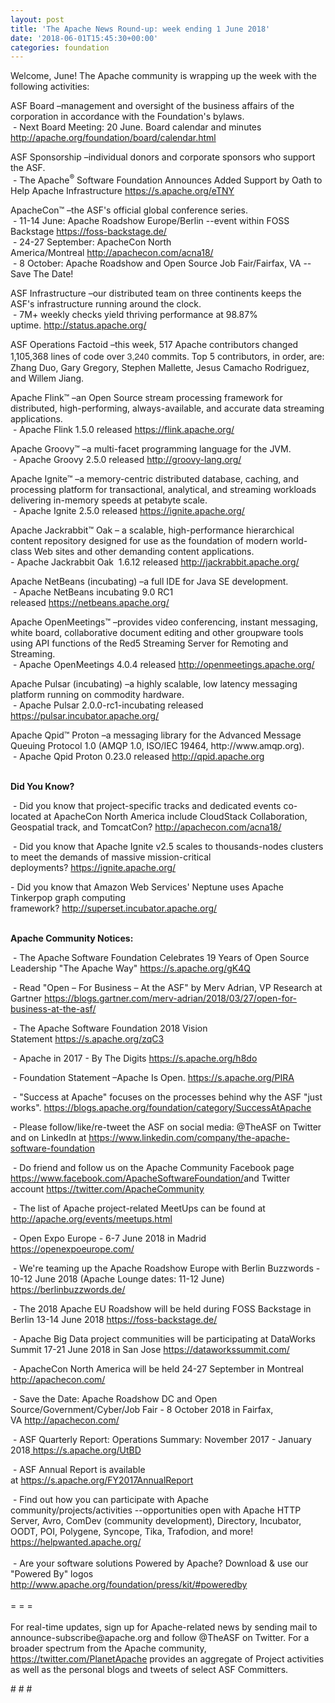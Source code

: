 ```yaml
---
layout: post
title: 'The Apache News Round-up: week ending 1 June 2018'
date: '2018-06-01T15:45:30+00:00'
categories: foundation
---
```

<p>Welcome, June! The Apache community is wrapping up the week with the following activities:</p> 
  <p>ASF Board –management and oversight of the business affairs of the corporation in accordance with the Foundation's bylaws.<br />&nbsp;- Next Board Meeting: 20 June. Board calendar and minutes <a href="http://apache.org/foundation/board/calendar.html">http://apache.org/foundation/board/calendar.html</a></p> 
  <p>ASF Sponsorship –individual donors and corporate sponsors who support the ASF.&nbsp;<br />&nbsp;-&nbsp;The Apache<sup>®</sup> Software Foundation Announces Added Support by Oath to Help Apache Infrastructure&nbsp;<a href="https://s.apache.org/eTNY">https://s.apache.org/eTNY</a></p> 
  <p>ApacheCon™ –the ASF's official global conference series.<br />&nbsp;- 11-14 June: Apache Roadshow Europe/Berlin --event within FOSS Backstage <a href="https://foss-backstage.de/">https://foss-backstage.de/</a><br />&nbsp;- 24-27 September: ApacheCon North America/Montreal&nbsp;<a href="http://apachecon.com/acna18/">http://apachecon.com/acna18/</a><br />&nbsp;- 8 October: Apache Roadshow and Open Source Job Fair/Fairfax, VA --Save The Date!&nbsp;</p> 
  <p>ASF Infrastructure –our distributed team on three continents keeps the ASF's infrastructure running around the clock.<br />&nbsp;- 7M+ weekly checks yield thriving performance at 98.87% uptime.&nbsp;<a href="http://status.apache.org/">http://status.apache.org/</a></p> 
  <p>ASF Operations Factoid&nbsp;–this week, 517 Apache contributors changed 1,105,368 lines of code over <font color="#333333" face="Helvetica Neue, Helvetica, Arial, sans-serif"><span style="font-size: 14px;">3,240</span></font>&nbsp;commits. Top 5 contributors, in order, are: Zhang Duo, Gary Gregory, Stephen Mallette, Jesus Camacho Rodriguez, and Willem Jiang.</p> 
  <p>Apache Flink™ –an Open Source stream processing framework for distributed, high-performing, always-available, and accurate data streaming applications.<br />&nbsp;- Apache Flink 1.5.0 released&nbsp;<a href="https://flink.apache.org/">https://flink.apache.org/</a></p> 
  <p>Apache Groovy™ –a multi-facet programming language for the JVM.<br />&nbsp;-&nbsp;Apache Groovy 2.5.0 released&nbsp;<a href="http://groovy-lang.org/">http://groovy-lang.org/</a></p> 
  <p>Apache Ignite™ –a memory-centric distributed database, caching, and processing platform for transactional, analytical, and streaming workloads delivering in-memory speeds at petabyte scale. <br />&nbsp;-&nbsp;Apache Ignite 2.5.0 released&nbsp;<a href="https://ignite.apache.org/">https://ignite.apache.org/</a></p> 
  <p>Apache Jackrabbit™ Oak – a scalable, high-performance hierarchical content repository designed for use as the foundation of modern world-class Web sites and other demanding content applications.<br />- Apache Jackrabbit Oak&nbsp; 1.6.12 released&nbsp;<a href="http://jackrabbit.apache.org/">http://jackrabbit.apache.org/</a> </p> 
  <p>Apache NetBeans (incubating) –a full IDE for Java SE development.<br />&nbsp;- Apache NetBeans incubating 9.0 RC1 released&nbsp;<a href="https://netbeans.apache.org/">https://netbeans.apache.org/</a></p> 
  <p>Apache OpenMeetings™ –provides video conferencing, instant messaging, white board, collaborative document editing and other groupware tools using API functions of the Red5 Streaming Server for Remoting and Streaming.<br />&nbsp;- Apache OpenMeetings 4.0.4 released&nbsp;<a href="http://openmeetings.apache.org/">http://openmeetings.apache.org/</a></p> 
  <p>Apache Pulsar (incubating) –a highly scalable, low latency messaging platform running on commodity hardware.<br />&nbsp;-&nbsp;Apache Pulsar 2.0.0-rc1-incubating&nbsp;released <a href="https://pulsar.incubator.apache.org/">https://pulsar.incubator.apache.org/</a></p> 
  <p>Apache Qpid™ Proton –a messaging library for the Advanced Message Queuing Protocol 1.0 (AMQP 1.0, ISO/IEC 19464, http://www.amqp.org).<br />&nbsp;- Apache Qpid Proton 0.23.0 released <a href="http://qpid.apache.org">http://qpid.apache.org</a></p> 
  <p style="font-weight: bold;"> </p> 
  <p><strong><br />Did You Know?</strong></p> 
  <div> 
    <p>&nbsp;- Did you know that project-specific tracks and dedicated events co-located at ApacheCon North America include CloudStack Collaboration, Geospatial track, and TomcatCon?&nbsp;<a href="http://apachecon.com/acna18/">http://apachecon.com/acna18/</a></p> 
    <p>&nbsp;- Did you know that&nbsp;Apache Ignite v2.5 scales to thousands-nodes clusters to meet the demands of massive mission-critical deployments?&nbsp;<a href="https://ignite.apache.org/">https://ignite.apache.org/</a></p> 
    <p>- Did you know that Amazon Web Services' Neptune uses Apache Tinkerpop graph computing framework?&nbsp;<a href="http://superset.incubator.apache.org/">http://superset.incubator.apache.org/</a></p> 
    <p> </p> 
    <p> </p> 
  </div> 
  <div><strong><br />Apache Community Notices:</strong></div> 
  <p>&nbsp;- The Apache<span style="font-size: 10.8333px;"> </span>Software Foundation Celebrates 19 Years of Open Source Leadership &quot;The Apache Way&quot;&nbsp;<a href="https://s.apache.org/gK4Q">https://s.apache.org/gK4Q</a></p> 
  <p>&nbsp;- Read &quot;Open – For Business – At the ASF&quot; by Merv Adrian, VP Research at Gartner&nbsp;<a href="https://blogs.gartner.com/merv-adrian/2018/03/27/open-for-business-at-the-asf/">https://blogs.gartner.com/merv-adrian/2018/03/27/open-for-business-at-the-asf/</a><br /></p> 
  <p>&nbsp;- The Apache Software Foundation 2018 Vision Statement&nbsp;<a href="https://s.apache.org/zqC3">https://s.apache.org/zqC3</a></p> 
  <p>&nbsp;- Apache in 2017 - By The Digits&nbsp;<a href="https://s.apache.org/h8do">https://s.apache.org/h8do</a></p> 
  <p>&nbsp;- Foundation Statement –Apache Is Open. <a href="https://s.apache.org/PIRA">https://s.apache.org/PIRA</a></p> 
  <div> 
    <p>&nbsp;- &quot;Success at Apache&quot; focuses on the processes behind why the ASF &quot;just works&quot;. <a href="https://blogs.apache.org/foundation/category/SuccessAtApache">https://blogs.apache.org/foundation/category/SuccessAtApache</a></p> 
  </div> 
  <div> 
    <p>&nbsp;- Please follow/like/re-tweet the ASF on social media: @TheASF on Twitter and on LinkedIn at <a href="https://www.linkedin.com/company/the-apache-software-foundation">https://www.linkedin.com/company/the-apache-software-foundation</a></p> 
    <p>&nbsp;- Do friend and follow us on the Apache Community Facebook page <a href="https://www.facebook.com/ApacheSoftwareFoundation/">https://www.facebook.com/ApacheSoftwareFoundation/</a>and Twitter account <a href="https://twitter.com/ApacheCommunity">https://twitter.com/ApacheCommunity</a></p> 
  </div> 
  <div> 
    <p><a href="https://feathercast.apache.org/"></a></p> 
  </div> 
  <div> 
    <p>&nbsp;- The list of Apache project-related MeetUps can be found at <a href="https://twitter.com/ApacheCommunity">http://apache.org/events/meetups.html<br /></a></p> 
    <p>&nbsp;- Open Expo Europe - 6-7 June 2018 in Madrid <a href="https://openexpoeurope.com/">https://openexpoeurope.com/<br /></a></p> 
    <p>&nbsp;- We're teaming up the Apache Roadshow Europe with Berlin Buzzwords - 10-12 June 2018 (Apache Lounge dates: 11-12 June) <a href="https://berlinbuzzwords.de/">https://berlinbuzzwords.de/</a></p> 
    <p>&nbsp;- The 2018 Apache EU Roadshow will be held during FOSS Backstage in Berlin 13-14 June 2018&nbsp;<a href="https://foss-backstage.de/">https://foss-backstage.de/</a></p> 
  </div> 
  <div> 
    <p>&nbsp;- Apache Big Data project communities will be participating at DataWorks Summit 17-21 June 2018 in San Jose <a href="https://dataworkssummit.com/">https://dataworkssummit.com/</a></p> 
    <p>&nbsp;- ApacheCon North America&nbsp;will be held 24-27 September in Montreal <a href="http://apachecon.com/">http://apachecon.com/</a></p> 
    <p>&nbsp;- Save the Date: Apache Roadshow DC and Open Source/Government/Cyber/Job Fair - 8 October 2018 in Fairfax, VA&nbsp;<a href="http://apachecon.com/">http://apachecon.com/</a></p> 
    <p>&nbsp;- ASF Quarterly Report: Operations Summary: November 2017 - January 2018<a href="https://s.apache.org/UtBD">&nbsp;https://s.apache.org/UtBD</a></p> 
  </div> 
  <div> 
    <p>&nbsp;- ASF Annual Report is available at&nbsp;<a href="https://s.apache.org/FY2017AnnualReport">https://s.apache.org/FY2017AnnualReport</a></p> 
  </div> 
  <div>&nbsp;- Find out how you can participate with Apache community/projects/activities --opportunities open with Apache HTTP Server, Avro, ComDev (community development), Directory, Incubator, OODT, POI, Polygene, Syncope, Tika, Trafodion, and more! <a href="https://helpwanted.apache.org/">https://helpwanted.apache.org/</a></div> 
  <div><br /></div> 
  <div>&nbsp;- Are your software solutions Powered by Apache? Download &amp; use our &quot;Powered By&quot; logos <a href="http://www.apache.org/foundation/press/kit/#poweredby">http://www.apache.org/foundation/press/kit/#poweredby</a></div> 
  <div><br /></div> 
  <div>= = =</div> 
  <div><br /></div> 
  <div>For real-time updates, sign up for Apache-related news by sending mail to announce-subscribe@apache.org and follow @TheASF on Twitter. For a broader spectrum from the Apache community, <a href="https://twitter.com/PlanetApache">https://twitter.com/PlanetApache</a> provides an aggregate of Project activities as well as the personal blogs and tweets of select ASF Committers.</div> 
  <p># # #</p>
